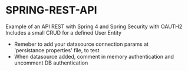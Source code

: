 # SPRING-REST-API
Example of an API REST with Spring 4 and Spring Security with OAUTH2
Includes a small CRUD for a defined User Entity

* Remeber to add your datasource connection params at 'persistance.properties' file, to test
* When datasource added, comment in memory authentication and uncomment DB authentication
